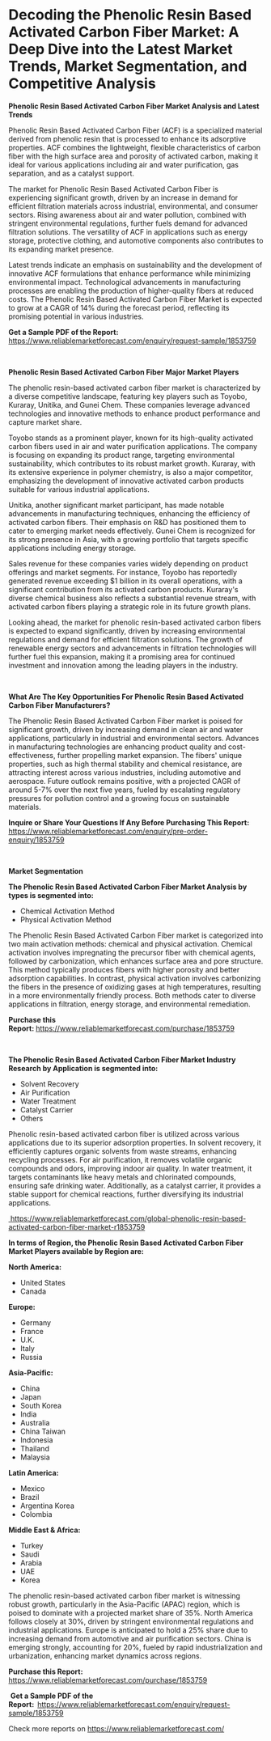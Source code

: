 <p><h1>Decoding the Phenolic Resin Based Activated Carbon Fiber Market: A Deep Dive into the Latest Market Trends, Market Segmentation, and Competitive Analysis</h1></p><p><strong>Phenolic Resin Based Activated Carbon Fiber Market Analysis and Latest Trends</strong></p>
<p><p>Phenolic Resin Based Activated Carbon Fiber (ACF) is a specialized material derived from phenolic resin that is processed to enhance its adsorptive properties. ACF combines the lightweight, flexible characteristics of carbon fiber with the high surface area and porosity of activated carbon, making it ideal for various applications including air and water purification, gas separation, and as a catalyst support.</p><p>The market for Phenolic Resin Based Activated Carbon Fiber is experiencing significant growth, driven by an increase in demand for efficient filtration materials across industrial, environmental, and consumer sectors. Rising awareness about air and water pollution, combined with stringent environmental regulations, further fuels demand for advanced filtration solutions. The versatility of ACF in applications such as energy storage, protective clothing, and automotive components also contributes to its expanding market presence.</p><p>Latest trends indicate an emphasis on sustainability and the development of innovative ACF formulations that enhance performance while minimizing environmental impact. Technological advancements in manufacturing processes are enabling the production of higher-quality fibers at reduced costs. The Phenolic Resin Based Activated Carbon Fiber Market is expected to grow at a CAGR of 14% during the forecast period, reflecting its promising potential in various industries.</p></p>
<p><strong>Get a Sample PDF of the Report:&nbsp;</strong> <a href="https://www.reliablemarketforecast.com/enquiry/request-sample/1853759?utm_campaign=2603&utm_medium=2&utm_source=Github&utm_content=ia&utm_term=27032025&utm_id=phenolic-resin-based-activated-carbon-fiber">https://www.reliablemarketforecast.com/enquiry/request-sample/1853759</a></p>
<p>&nbsp;</p>
<p><strong>Phenolic Resin Based Activated Carbon Fiber Major Market Players</strong></p>
<p><p>The phenolic resin-based activated carbon fiber market is characterized by a diverse competitive landscape, featuring key players such as Toyobo, Kuraray, Unitika, and Gunei Chem. These companies leverage advanced technologies and innovative methods to enhance product performance and capture market share.</p><p>Toyobo stands as a prominent player, known for its high-quality activated carbon fibers used in air and water purification applications. The company is focusing on expanding its product range, targeting environmental sustainability, which contributes to its robust market growth. Kuraray, with its extensive experience in polymer chemistry, is also a major competitor, emphasizing the development of innovative activated carbon products suitable for various industrial applications.</p><p>Unitika, another significant market participant, has made notable advancements in manufacturing techniques, enhancing the efficiency of activated carbon fibers. Their emphasis on R&D has positioned them to cater to emerging market needs effectively. Gunei Chem is recognized for its strong presence in Asia, with a growing portfolio that targets specific applications including energy storage.</p><p>Sales revenue for these companies varies widely depending on product offerings and market segments. For instance, Toyobo has reportedly generated revenue exceeding $1 billion in its overall operations, with a significant contribution from its activated carbon products. Kuraray's diverse chemical business also reflects a substantial revenue stream, with activated carbon fibers playing a strategic role in its future growth plans.</p><p>Looking ahead, the market for phenolic resin-based activated carbon fibers is expected to expand significantly, driven by increasing environmental regulations and demand for efficient filtration solutions. The growth of renewable energy sectors and advancements in filtration technologies will further fuel this expansion, making it a promising area for continued investment and innovation among the leading players in the industry.</p></p>
<p>&nbsp;</p>
<p><strong>What Are The Key Opportunities For Phenolic Resin Based Activated Carbon Fiber Manufacturers?</strong></p>
<p><p>The Phenolic Resin Based Activated Carbon Fiber market is poised for significant growth, driven by increasing demand in clean air and water applications, particularly in industrial and environmental sectors. Advances in manufacturing technologies are enhancing product quality and cost-effectiveness, further propelling market expansion. The fibers' unique properties, such as high thermal stability and chemical resistance, are attracting interest across various industries, including automotive and aerospace. Future outlook remains positive, with a projected CAGR of around 5-7% over the next five years, fueled by escalating regulatory pressures for pollution control and a growing focus on sustainable materials.</p></p>
<p><strong>Inquire or Share Your Questions If Any Before Purchasing This Report:</strong> <a href="https://www.reliablemarketforecast.com/enquiry/pre-order-enquiry/1853759?utm_campaign=2603&utm_medium=2&utm_source=Github&utm_content=ia&utm_term=27032025&utm_id=phenolic-resin-based-activated-carbon-fiber">https://www.reliablemarketforecast.com/enquiry/pre-order-enquiry/1853759</a></p>
<p>&nbsp;</p>
<p><strong>Market Segmentation</strong></p>
<p><strong>The Phenolic Resin Based Activated Carbon Fiber Market Analysis by types is segmented into:</strong></p>
<p><ul><li>Chemical Activation Method</li><li>Physical Activation Method</li></ul></p>
<p><p>The Phenolic Resin Based Activated Carbon Fiber market is categorized into two main activation methods: chemical and physical activation. Chemical activation involves impregnating the precursor fiber with chemical agents, followed by carbonization, which enhances surface area and pore structure. This method typically produces fibers with higher porosity and better adsorption capabilities. In contrast, physical activation involves carbonizing the fibers in the presence of oxidizing gases at high temperatures, resulting in a more environmentally friendly process. Both methods cater to diverse applications in filtration, energy storage, and environmental remediation.</p></p>
<p><strong>Purchase this Report:&nbsp;</strong><a href="https://www.reliablemarketforecast.com/purchase/1853759?utm_campaign=2603&utm_medium=2&utm_source=Github&utm_content=ia&utm_term=27032025&utm_id=phenolic-resin-based-activated-carbon-fiber">https://www.reliablemarketforecast.com/purchase/1853759</a></p>
<p>&nbsp;</p>
<p><strong>The Phenolic Resin Based Activated Carbon Fiber Market Industry Research by Application is segmented into:</strong></p>
<p><ul><li>Solvent Recovery</li><li>Air Purification</li><li>Water Treatment</li><li>Catalyst Carrier</li><li>Others</li></ul></p>
<p><p>Phenolic resin-based activated carbon fiber is utilized across various applications due to its superior adsorption properties. In solvent recovery, it efficiently captures organic solvents from waste streams, enhancing recycling processes. For air purification, it removes volatile organic compounds and odors, improving indoor air quality. In water treatment, it targets contaminants like heavy metals and chlorinated compounds, ensuring safe drinking water. Additionally, as a catalyst carrier, it provides a stable support for chemical reactions, further diversifying its industrial applications.</p></p>
<p><a href="https://www.reliablemarketforecast.com/global-phenolic-resin-based-activated-carbon-fiber-market-r1853759?utm_campaign=2603&utm_medium=2&utm_source=Github&utm_content=ia&utm_term=27032025&utm_id=phenolic-resin-based-activated-carbon-fiber">&nbsp;https://www.reliablemarketforecast.com/global-phenolic-resin-based-activated-carbon-fiber-market-r1853759</a></p>
<p><strong>In terms of Region, the Phenolic Resin Based Activated Carbon Fiber Market Players available by Region are:</strong></p>
<p>
    <p> <strong> North America: </strong>
        <ul>
            <li>United States</li>
            <li>Canada</li>
        </ul>
        </p> 
    <p> <strong> Europe: </strong>
        <ul>
            <li>Germany</li>
            <li>France</li>
            <li>U.K.</li>
            <li>Italy</li>
            <li>Russia</li>
        </ul>
        </p> 
    <p> <strong> Asia-Pacific: </strong>
        <ul>
            <li>China</li>
            <li>Japan</li>
            <li>South Korea</li>
            <li>India</li>
            <li>Australia</li>
            <li>China Taiwan</li>
            <li>Indonesia</li>
            <li>Thailand</li>
            <li>Malaysia</li>
        </ul>
        </p> 
    <p> <strong> Latin America: </strong>
        <ul>
            <li>Mexico</li>
            <li>Brazil</li>
            <li>Argentina Korea</li>
            <li>Colombia</li>
        </ul>
        </p> 
    <p> <strong> Middle East & Africa: </strong>
        <ul>
            <li>Turkey</li>
            <li>Saudi</li>
            <li>Arabia</li>
            <li>UAE</li>
            <li>Korea</li>
        </ul>
    </p>
    </p>
<p><p>The phenolic resin-based activated carbon fiber market is witnessing robust growth, particularly in the Asia-Pacific (APAC) region, which is poised to dominate with a projected market share of 35%. North America follows closely at 30%, driven by stringent environmental regulations and industrial applications. Europe is anticipated to hold a 25% share due to increasing demand from automotive and air purification sectors. China is emerging strongly, accounting for 20%, fueled by rapid industrialization and urbanization, enhancing market dynamics across regions.</p></p>
<p><strong>Purchase this Report: </strong><a href="https://www.reliablemarketforecast.com/purchase/1853759?utm_campaign=2603&utm_medium=2&utm_source=Github&utm_content=ia&utm_term=27032025&utm_id=phenolic-resin-based-activated-carbon-fiber">https://www.reliablemarketforecast.com/purchase/1853759</a></p>
<p>&nbsp;<strong>Get a Sample PDF of the Report:&nbsp;&nbsp;</strong><a href="https://www.reliablemarketforecast.com/enquiry/request-sample/1853759?utm_campaign=2603&utm_medium=2&utm_source=Github&utm_content=ia&utm_term=27032025&utm_id=phenolic-resin-based-activated-carbon-fiber">https://www.reliablemarketforecast.com/enquiry/request-sample/1853759</a></p>
<p><strong></strong></p>
<p>Check more reports on <a href="https://www.reliablemarketforecast.com/?utm_campaign=2603&utm_medium=2&utm_source=Github&utm_content=ia&utm_term=27032025&utm_id=phenolic-resin-based-activated-carbon-fiber">https://www.reliablemarketforecast.com/</a></p>